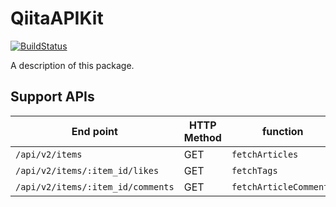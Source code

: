 # QiitaAPIKit
[![BuildStatus](https://github.com/ry-itto/QiitaAPIKit/workflows/push_on_master/badge.svg)](https://github.com/ry-itto/QiitaAPIKit/actions?workflow=push_on_master)

A description of this package.

## Support APIs
|End point|HTTP Method|function|
|--|--|--|
|`/api/v2/items`|GET|`fetchArticles`|
|`/api/v2/items/:item_id/likes`|GET|`fetchTags`|
|`/api/v2/items/:item_id/comments`|GET|`fetchArticleComments`|